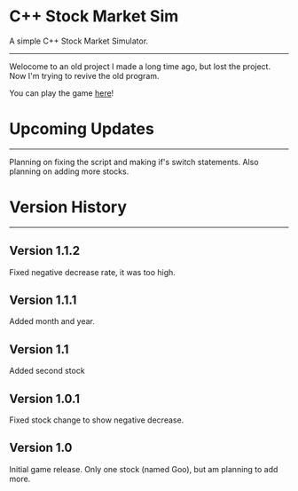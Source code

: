# C++ Stock Market Sim
A simple C++ Stock Market Simulator.


_____________________________
Welocome to an old project I
made a long time ago, but lost
the project. Now I'm trying to revive
the old program.

You can play the game [here](https://c-stock-market.mamamia5x.repl.run)!


# Upcoming Updates
_________________
Planning on fixing the script and making if's switch statements. Also planning on adding more stocks. 


# Version History
________________
## Version 1.1.2
Fixed negative decrease rate, it was too high.
## Version 1.1.1
Added month and year.
## Version 1.1
Added second stock
## Version 1.0.1
Fixed stock change to show negative decrease.
## Version 1.0
Initial game release. Only one stock (named Goo), but am planning to add more.
